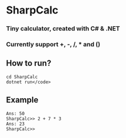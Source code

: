 # SharpCalc
### Tiny calculator, created with C# & .NET

### Currently support +, -, /, * and ()

## How to run?
```
cd SharpCalc
dotnet run</code>
```
## Example
```SharpCalc>> (10 * 3) + (6 * 2) + 8
Ans: 50
SharpCalc>> 2 + 7 * 3
Ans: 23
SharpCalc>>
```
